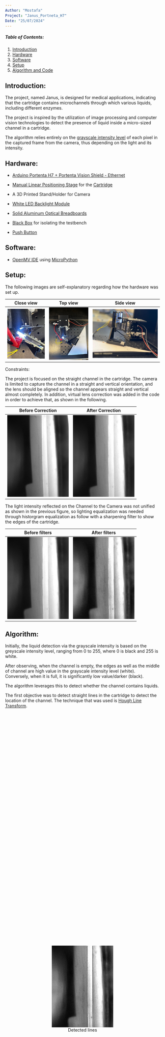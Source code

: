 ```yaml
---
Author: "Mostafa"
Project: "Janus_Portneta_H7"
Date: "25/07/2024"
---
```


##### Table of Contents:
1. [Introduction](#introduction)
1. [Hardware](#hardware)
1. [Software](#software)
1. [Setup](#setup)
1. [Algorithm and Code](#algorithm)


## Introduction:

The project, named Janus, is designed for medical applications, indicating that the cartridge contains microchannels through which various liquids, including different enzymes.

The project is inspired by the utilization of image processing and computer vision technologies to detect the presence of liquid inside a micro-sized channel in a cartridge.

The algorithm relies entirely on the [grayscale intensity level](https://i.stack.imgur.com/fdbAz.png) of each pixel in the captured frame from the camera, thus depending on the light and its intensity.


## Hardware:
- [Arduino Portenta H7 + Portenta Vision Shield - Ethernet](https://store.arduino.cc/products/portenta-h7)
- [Manual Linear Positioning Stage](https://www.amazon.co.uk/Positioning-Trimming-Micrometer-Displacement-Precision/dp/B0C4PPD2VW) for the [Cartridge](https://i.imgur.com/axXRbiQ.jpeg)

- A 3D Printed Stand/Holder for Camera
- [White LED Backlight Module](https://shop.pimoroni.com/products/white-led-backlight-module?variant=36999548170)
- [Solid Aluminum Optical Breadboards](https://www.thorlabs.com/newgrouppage9.cfm?objectgroup_id=159)
- [Black Box](https://www.plastor.co.uk/euro-stacking-containers-with-and-without-lids-folding-containers/prime-economy-range-euro-container-cases/ref-bk-case43-32-prime-economy-euro-container-cases-400-x-300-x-335mm-with-hand-holes/) for isolating the testbench
- [Push Button](https://amzn.eu/d/0aI9zJep) 
## Software:

- [OpenMV IDE](https://openmv.io/pages/download) using [MicroPython](https://micropython.org/)

## Setup:
The following images are self-explanatory regarding how the hardware was set up.

Close view| Top view| Side view
------------ | -------------| -------------
<img src="./Pictures/Close.jpeg" alt="Close" width="300"/>| <img src="./Pictures/Top.jpeg" alt="drawing" width="335"/>| <img src="./Pictures/Side_2.jpeg" alt="drawing" width="600"/>




Constraints: 

The project is focused on the straight channel in the cartridge. The camera is limited to capture the channel in a straight and vertical orientation, and the lens should be aligned so the channel appears straight and vertical almost completely. In addition, virtual lens correction was added in the code in order to achieve that, as shown in the following.

Before Correction| After Correction
------------ | -------------
<img src=".\Pictures\Image_without_anything.jpg" alt="Close" width="200"/>| <img src=".\Pictures\Image_Correction.jpg" alt="drawing" width="200"/>



The light intensity reflected on the Channel to the Camera was not unified as shown in the previous figure, so lighting equalization was needed through historgram equalization as follow with a sharpening filter to show the edges of the cartridge.

Before filters | After filters
------------ | -------------
<img src=".\Pictures\Image_Correction.jpg" alt="drawing" width="200"/> | <img src=".\Pictures\Image_Histogram.jpg" alt="drawing" width="200"/>


## Algorithm:

Initially, the liquid detection via the grayscale intensity is based on the greyscale intensity level, ranging from 0 to 255, where 0 is black and 255 is white.

After observing, when the channel is empty, the edges as well as the middle of channel are high value in the grayscale intensity level (white). Conversely, when it is full, it is significantly low value/darker (black).

The algorithm leverages this to detect whether the channel contains liquids.


The first objective was to detect straight lines in the cartridge to detect the location of the channel. The technique that was used is [Hough Line Transform](https://docs.openmv.io/library/omv.image.html).

<figure style="display: flex; flex-direction: column; align-items: center; justify-content: center; height: 45vh;">
        <img src=".\Pictures\Img_Lines.jpg" alt="Lines" width="200">
        <figcaption>Detected lines</figcaption>
    </figure>
In the previous, only two straight lines were detected ( the edges ).


Subsequently, from the data, calculate the maximum horizontal and vertical as well as minimum of pixels of the detected lines (assuming that the lines detected the channel), which are the corner positions of the channel leading to form a bounding box around the channel.

<figure style="display: flex; flex-direction: column; align-items: center; justify-content: center; height: 45vh;">
        <img src=".\Pictures\Image_Box.jpg" alt="Bounding Box" width="200">
        <figcaption>Bounding box </figcaption>
    </figure>

The same will be applied to a "reference segment" which is out of the channel, the cartridge background. This will act as our refrence threshold to detect whether the channel is full or empty depending on the gradient level. The cartridge background is grey and falls around 125 units depending on the light intensity of the environment.

<figure style="display: flex; flex-direction: column; align-items: center; justify-content: center; height: 45vh;">
        <img src=".\Pictures\Image_reference.jpg" alt="Sample Image" width="200">
        <figcaption>Reference Rectangle </figcaption>
    </figure>


Now, as the channel is detected, it is split into segments along the frame's height. For each segment of the channel, the mean value of its grayscale intensity will be extracted and stored in an array. The following figure shows the segments lines of the channel.

<figure style="display: flex; flex-direction: column; align-items: center; justify-content: center; height: 45vh;">
        <img src=".\Pictures\Image_segments.jpg" alt="Sample Image" width="200">
        <figcaption>Segment Lines in the channel </figcaption>
    </figure>



Now, we have an array of the mean values of each segment in the channel as well as the mean value of the reference rectangle that we created.

By dividing the array by the reference rectangle, we normalize the segment values based on the reference rectangle, then store them in an array.

The following is the observation on the values when it is empty as well as full:

<figure style="display: flex; flex-direction: column; align-items: center; justify-content: center; height: 55vh;">
        <img src=".\Pictures\Image_Diff.png" alt="Excel Analysius" width="700" >
        <figcaption>Analysis (Empty vs Full) channels </figcaption>
    </figure>


As shown in the previous figure, it could be observed that there is a gap when the channel is empty compared to when it is full.

In the Empty_ratio values, the reason why the value is higher in the upper segments in comparison to lower segments is because of the placement of the light source (The LED panel). The following picture shows why it illuminates the top region of the channel more than it does to the bottom region of the channel.

<figure style="display: flex; flex-direction: column; align-items: center; justify-content: center; height: 50vh;">
        <img src=".\Pictures\LED.png" alt="Sample Image" width="200" >
        <figcaption>LED Panel</figcaption>
    </figure>

Based on this observation and the data shown in the previous graph, a manual threshold value around 1.0 was set for the liquid detection.


The last comparison is made to detect the liquid based on the previous. To see whether the normalized segment value is above 1.3 or below.

Below are examples of pictures captured from the a video feed.

Empty | Full| Hybrid 1| Hybrid 2
------------ | -------------| -------------| -------------
<img src=".\Pictures\Final_Empty.jpg" alt="Empty" width="200"/> | <img src=".\Pictures\Final_Full.jpg" alt="Full" width="200"/>| <img src=".\Pictures\Final_Hybrid.jpg" alt="Hybrid 1" width="200"/>| <img src=".\Pictures\Final_Hybrid2.jpg" alt="Hybrid 2" width="200"/>


The push button's functionality is resetting the appliciton,that it in case of any drastic changes.
